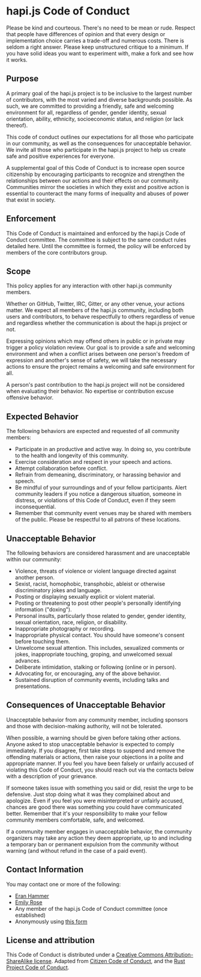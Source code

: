 # hapi.js Code of Conduct

Please be kind and courteous. There's no need to be mean or rude. Respect that people have differences of opinion and that every design or implementation choice carries a trade-off and numerous costs. There is seldom a right answer. Please keep unstructured critique to a minimum. If you have solid ideas you want to experiment with, make a fork and see how it works.

## Purpose

A primary goal of the hapi.js project is to be inclusive to the largest number of contributors, with the most varied and diverse backgrounds possible. As such, we are committed to providing a friendly, safe and welcoming environment for all, regardless of gender, gender identity, sexual orientation, ability, ethnicity, socioeconomic status, and religion (or lack thereof).

This code of conduct outlines our expectations for all those who participate in our community, as well as the consequences for unacceptable behavior. We invite all those who participate in the hapi.js project to help us create safe and positive experiences for everyone.

A supplemental goal of this Code of Conduct is to increase open source citizenship by encouraging participants to recognize and strengthen the relationships between our actions and their effects on our community. Communities mirror the societies in which they exist and positive action is essential to counteract the many forms of inequality and abuses of power that exist in society.

## Enforcement

This Code of Conduct is maintained and enforced by the hapi.js Code of Conduct committee. The committee is subject to the same conduct rules detailed here. Until the committee is formed, the policy will be enforced by members of the core contributors group.

## Scope

This policy applies for any interaction with other hapi.js community members.

Whether on GitHub, Twitter, IRC, Gitter, or any other venue, your actions matter. We expect all members of the hapi.js community, including both users and contributors, to behave respectfully to others regardless of venue and regardless whether the communication is about the hapi.js project or not.

Expressing opinions which may offend others in public or in private may trigger a policy violation review. Our goal is to provide a safe and welcoming environment and when a conflict arises between one person's freedom of expression and another's sense of safety, we will take the necessary actions to ensure the project remains a welcoming and safe environment for all.

A person's past contribution to the hapi.js project will not be considered when evaluating their behavior. No expertise or contribution excuse offensive behavior.

## Expected Behavior

The following behaviors are expected and requested of all community members:

- Participate in an productive and active way. In doing so, you contribute to the health and longevity of this community.
- Exercise consideration and respect in your speech and actions.
- Attempt collaboration before conflict.
- Refrain from demeaning, discriminatory, or harassing behavior and speech.
- Be mindful of your surroundings and of your fellow participants. Alert community leaders if you notice a dangerous
  situation, someone in distress, or violations of this Code of Conduct, even if they seem inconsequential.
- Remember that community event venues may be shared with members of the public. Please be respectful to all patrons
  of these locations.

## Unacceptable Behavior

The following behaviors are considered harassment and are unacceptable within our community:

- Violence, threats of violence or violent language directed against another person.
- Sexist, racist, homophobic, transphobic, ableist or otherwise discriminatory jokes and language.
- Posting or displaying sexually explicit or violent material.
- Posting or threatening to post other people's personally identifying information ("doxing").
- Personal insults, particularly those related to gender, gender identity, sexual orientation, race, religion, or disability.
- Inappropriate photography or recording.
- Inappropriate physical contact. You should have someone's consent before touching them.
- Unwelcome sexual attention. This includes, sexualized comments or jokes, inappropriate touching, groping, and
  unwelcomed sexual advances.
- Deliberate intimidation, stalking or following (online or in person).
- Advocating for, or encouraging, any of the above behavior.
- Sustained disruption of community events, including talks and presentations.

## Consequences of Unacceptable Behavior

Unacceptable behavior from any community member, including sponsors and those with decision-making authority, will not be tolerated.

When possible, a warning should be given before taking other actions. Anyone asked to stop unacceptable behavior is expected to comply immediately. If you disagree, first take steps to suspend and remove the offending materials or actions, then raise your objections in a polite and appropriate manner. If you feel you have been falsely or unfairly accused of violating this Code of Conduct, you should reach out via the contacts below with a description of your grievance.

If someone takes issue with something you said or did, resist the urge to be defensive. Just stop doing what it was they complained about and apologize. Even if you feel you were misinterpreted or unfairly accused, chances are good there was something you could have communicated better. Remember that it's your responsibility to make your fellow community members comfortable, safe, and welcomed.

If a community member engages in unacceptable behavior, the community organizers may take any action they deem appropriate, up to and including a temporary ban or permanent expulsion from the community without warning (and without refund in the case of a paid event).	

## Contact Information

You may contact one or more of the following:
- [Eran Hammer](eran@hammer.io)
- [Emily Rose](nexxy@symphonysubconscious.com)
- Any member of the hapi.js Code of Conduct committee (once established)
- Anonymously using [this form](https://docs.google.com/forms/d/14nhzflhhLld58ynDl5gUPl-_i0M6z-z34-Ct02DmDXM/viewform?c=0&w=1)

## License and attribution

This Code of Conduct is distributed under a [Creative Commons Attribution-ShareAlike license](http://creativecommons.org/licenses/by-sa/3.0/).
Adapted from [Citizen Code of Conduct](http://citizencodeofconduct.org/), and the [Rust Project Code of Conduct](http://www.rust-lang.org/conduct.html).

